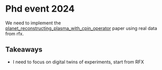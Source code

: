 # Phd event 2024
We need to implement the [planet_reconstructing_plasma_with_cpin_operator](papers/planet_reconstructing_plasma_with_cpin_operator.md) paper using real data from rfx. 

## Takeaways
- I need to focus on digital twins of experiments, start from RFX